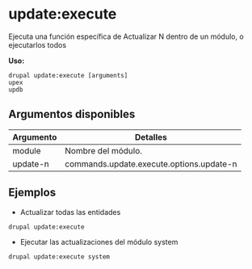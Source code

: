 # update:execute
Ejecuta una función específica de Actualizar N dentro de un módulo, o ejecutarlos todos

**Uso:**
```
drupal update:execute [arguments]
upex
updb
```

## Argumentos disponibles
Argumento | Detalles
---------|-------------
module | Nombre del módulo.
update-n | commands.update.execute.options.update-n

## Ejemplos
* Actualizar todas las entidades
```
drupal update:execute
```
* Ejecutar las actualizaciones del módulo system
```
drupal update:execute system
```

